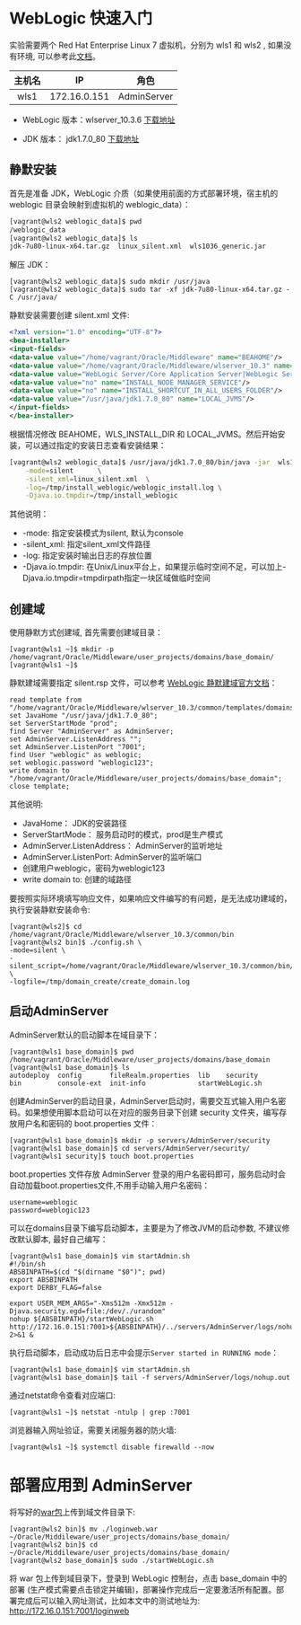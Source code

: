 # WebLogic 快速入门

实验需要两个 Red Hat Enterprise Linux 7 虚拟机，分别为 wls1 和 wls2 , 如果没有环境, 可以参考此[文档](../../toolkit/env/create-vms-with-vagrant-and-virtualbox.md)。

主机名|IP|角色
:-: | :-: | :-:
wls1|172.16.0.151|AdminServer

* WebLogic 版本：wlserver_10.3.6  [下载地址](http://www.oracle.com/technetwork/middleware/weblogic/downloads/wls-for-dev-1703574.html)
  
* JDK 版本： jdk1.7.0_80  [下载地址](https://www.oracle.com/java/technologies/javase/javase7-archive-downloads.html#jdk-7u80-oth-JPR)

## 静默安装

首先是准备 JDK，WebLogic 介质（如果使用前面的方式部署环境，宿主机的 weblogic 目录会映射到虚拟机的 weblogic_data）：

```bash
[vagrant@wls2 weblogic_data]$ pwd
/weblogic_data
[vagrant@wls2 weblogic_data]$ ls
jdk-7u80-linux-x64.tar.gz  linux_silent.xml  wls1036_generic.jar
```

解压 JDK：

```shell
[vagrant@wls2 weblogic_data]$ sudo mkdir /usr/java
[vagrant@wls2 weblogic_data]$ sudo tar -xf jdk-7u80-linux-x64.tar.gz -C /usr/java/ 
```

静默安装需要创建 silent.xml 文件:

```xml
<?xml version="1.0" encoding="UTF-8"?>
<bea-installer>
<input-fields>
<data-value value="/home/vagrant/Oracle/Middleware" name="BEAHOME"/>
<data-value value="/home/vagrant/Oracle/Middleware/wlserver_10.3" name="WLS_INSTALL_DIR"/> 
<data-value value="WebLogic Server/Core Application Server|WebLogic Server/Administration Console|WebLogic Server/Configuration Wizard and Upgrade Framework|WebLogic Server/Web 2.0 HTTP Pub-Sub Server|WebLogic Server/WebLogic SCA|WebLogic Server/WebLogic JDBC Drivers|WebLogic Server/Third Party JDBC Drivers|WebLogic Server/WebLogic Server Clients|WebLogic Server/WebLogic Web Server Plugins|WebLogic Server/UDDI and Xquery Support|WebLogic Server/Evaluation Database|Oracle Coherence/Coherence Product Files" name="COMPONENT_PATHS"/>
<data-value value="no" name="INSTALL_NODE_MANAGER_SERVICE"/>
<data-value value="no" name="INSTALL_SHORTCUT_IN_ALL_USERS_FOLDER"/>
<data-value value="/usr/java/jdk1.7.0_80" name="LOCAL_JVMS"/>
</input-fields>
</bea-installer>
```

根据情况修改 BEAHOME，WLS_INSTALL_DIR 和 LOCAL_JVMS。然后开始安装，可以通过指定的安装日志查看安装结果：

```bash
[vagrant@wls2 weblogic_data]$ /usr/java/jdk1.7.0_80/bin/java -jar  wls1036_generic.jar   \
    -mode=silent      \
    -silent_xml=linux_silent.xml  \
    -log=/tmp/install_weblogic/weblogic_install.log \
    -Djava.io.tmpdir=/tmp/install_weblogic
```

其他说明：

* -mode: 指定安装模式为silent, 默认为console
* -silent_xml: 指定silent_xml文件路径
* -log: 指定安装时输出日志的存放位置
* -Djava.io.tmpdir: 在Unix/Linux平台上，如果提示临时空间不足，可以加上-Djava.io.tmpdir=tmpdirpath指定一块区域做临时空间

## 创建域

使用静默方式创建域, 首先需要创建域目录：

```shell
[vagrant@wls1 ~]$ mkdir -p /home/vagrant/Oracle/Middleware/user_projects/domains/base_domain/
[vagrant@wls1 ~]$ 
```

静默建域需要指定 silent.rsp 文件，可以参考 [WebLogic 静默建域官方文档](https://docs.oracle.com/cd/E13196_01/platform/docs81/confgwiz/silent.html#1043185)：

```shell
read template from "/home/vagrant/Oracle/Middleware/wlserver_10.3/common/templates/domains/wls.jar";
set JavaHome "/usr/java/jdk1.7.0_80";
set ServerStartMode "prod";
find Server "AdminServer" as AdminServer;
set AdminServer.ListenAddress "";
set AdminServer.ListenPort "7001";
find User "weblogic" as weblogic;
set weblogic.password "weblogic123";
write domain to "/home/vagrant/Oracle/Middleware/user_projects/domains/base_domain";
close template;      
``` 

其他说明: 

* JavaHome： JDK的安装路径
* ServerStartMode： 服务启动时的模式，prod是生产模式
* AdminServer.ListenAddress： AdminServer的监听地址
* AdminServer.ListenPort: AdminServer的监听端口
* 创建用户weblogic，密码为weblogic123
* write domain to: 创建的域路径
  
要按照实际环境填写响应文件，如果响应文件编写的有问题，是无法成功建域的，执行安装静默安装命令:

```shell
[vagrant@wls2]$ cd /home/vagrant/Oracle/Middleware/wlserver_10.3/common/bin
[vagrant@wls2 bin]$ ./config.sh \
-mode=silent \
-silent_script=/home/vagrant/Oracle/Middleware/wlserver_10.3/common/bin/create_domain.rsp \
-logfile=/tmp/domain_create/create_domain.log
```

## 启动AdminServer

AdminServer默认的启动脚本在域目录下：

```shell
[vagrant@wls1 base_domain]$ pwd
/home/vagrant/Oracle/Middleware/user_projects/domains/base_domain
[vagrant@wls1 base_domain]$ ls
autodeploy  config       fileRealm.properties  lib    security  
bin         console-ext  init-info             startWebLogic.sh
```

创建AdminServer的启动目录，AdminServer启动时，需要交互式输入用户名密码。如果想使用脚本启动可以在对应的服务目录下创建 security 文件夹，编写存放用户名和密码的 boot.properties 文件：

```shell
[vagrant@wls1 base_domain]$ mkdir -p servers/AdminServer/security
[vagrant@wls1 base_domain]$ cd servers/AdminServer/security/
[vagrant@wls1 security]$ touch boot.properties
```

boot.properties 文件存放 AdminServer 登录的用户名密码即可，服务启动时会自动加载boot.properties文件,不用手动输入用户名密码：

```shell
username=weblogic
password=weblogic123
```

可以在domains目录下编写启动脚本，主要是为了修改JVM的启动参数, 不建议修改默认脚本, 最好自己编写：

```shell
[vagrant@wls1 base_domain]$ vim startAdmin.sh
#!/bin/sh
ABSBINPATH=$(cd "$(dirname "$0")"; pwd)
export ABSBINPATH
export DERBY_FLAG=false

export USER_MEM_ARGS="-Xms512m -Xmx512m -Djava.security.egd=file:/dev/./urandom"
nohup ${ABSBINPATH}/startWebLogic.sh  http://172.16.0.151:7001>${ABSBINPATH}/../servers/AdminServer/logs/nohup.out 2>&1 &
```

执行启动脚本，启动成功后日志中会提示`Server started in RUNNING mode`：

```shell
[vagrant@wls1 base_domain]$ vim startAdmin.sh
[vagrant@wls1 base_domain]$ tail -f servers/AdminServer/logs/nohup.out
```

通过netstat命令查看对应端口:

```shell
[vagrant@wls1 ~]$ netstat -ntulp | grep :7001
```

浏览器输入网址验证，需要关闭服务器的防火墙: 

```shell
[vagrant@wls1 ~]$ systemctl disable firewalld --now 
```

# 部署应用到 AdminServer

将写好的[war包](可以用自己写的做测试)上传到域文件目录下:

```shell
[vagrant@wls2 bin]$ mv ./loginweb.war  ~/Oracle/Middileware/user_projects/domains/base_domain/
[vagrant@wls2 bin]$ cd ~/Oracle/Middileware/user_projects/domains/base_domain/
[vagrant@wls2 base_domain]$ sudo ./startWebLogic.sh
```

将 war 包上传到域目录下，登录到 WebLogic 控制台，点击 base_domain 中的部署 (生产模式需要点击锁定并编辑)，部署操作完成后一定要激活所有配置。部署完成后可以输入网址测试，比如本文中的测试地址为: http://172.16.0.151:7001/loginweb

